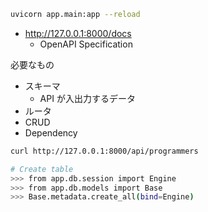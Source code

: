 ```sh
uvicorn app.main:app --reload
```

- http://127.0.0.1:8000/docs
  - OpenAPI Specification

必要なもの

- スキーマ
  - API が入出力するデータ
- ルータ
- CRUD
- Dependency

``` sh
curl http://127.0.0.1:8000/api/programmers

# Create table
>>> from app.db.session import Engine
>>> from app.db.models import Base
>>> Base.metadata.create_all(bind=Engine)
```

